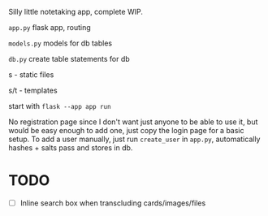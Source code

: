 Silly little notetaking app, complete WIP.

`app.py` flask app, routing

`models.py` models for db tables

`db.py` create table statements for db

s - static files

s/t - templates

start with `flask --app app run`

No registration page since I don't want just anyone to be able to use it, but would be easy enough to add one, just copy the login page for a basic setup.
To add a user manually, just run `create_user` in `app.py`, automatically hashes + salts pass and stores in db.

# TODO
- [ ] Inline search box when transcluding cards/images/files
